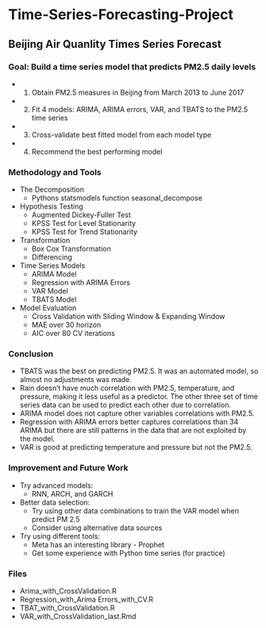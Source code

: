 # Time-Series-Forecasting-Project
## Beijing Air Quanlity Times Series Forecast
### Goal: Build a time series model that predicts PM2.5 daily levels
* 1. Obtain PM2.5 measures in Beijing from March 2013 to June 2017
* 2. Fit 4 models: ARIMA, ARIMA errors, VAR, and TBATS to the PM2.5 time series
* 3. Cross-validate best fitted model from each model type
* 4. Recommend the best performing model

### Methodology and Tools
* The Decomposition
    * Pythons statsmodels function seasonal_decompose
* Hypothesis Testing
  * Augmented Dickey-Fuller Test
  * KPSS Test for Level Stationarity
  * KPSS Test for Trend Stationarity
* Transformation
  * Box Cox Transformation
  * Differencing
* Time Series Models
  * ARIMA Model
  * Regression with ARIMA Errors
  * VAR Model
  * TBATS Model
* Model Evaluation
  * Cross Validation with Sliding Window & Expanding Window
  * MAE over 30 horizon
  * AIC over 80 CV iterations
### Conclusion
* TBATS was the best on predicting PM2.5. It was an automated model, so almost no adjustments was made.
* Rain doesn’t have much correlation with PM2.5, temperature, and pressure, making it less useful as a predictor. The other three set of time series data can be used to predict each other due to correlation.
* ARIMA model does not capture other variables correlations with PM2.5.
* Regression with ARIMA errors better captures correlations than 34 ARIMA but there are still patterns in the data that are not exploited by the model.
* VAR is good at predicting temperature and pressure but not the PM2.5.
### Improvement and Future Work
* Try advanced models:
  * RNN, ARCH, and GARCH
* Better data selection:
  * Try using other data combinations to train the VAR model when predict PM 2.5
  * Consider using alternative data sources
* Try using different tools:
  * Meta has an interesting library - Prophet
  * Get some experience with Python time series (for practice)
### Files
* Arima_with_CrossValidation.R
* Regression_with_Arima Errors_with_CV.R
* TBAT_with_CrossValidation.R
* VAR_with_CrossValidation_last.Rmd
